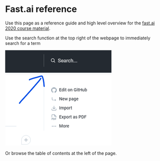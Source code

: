 # Fast.ai reference

Use this page as a reference guide and high level overview for the [fast.ai 2020 course material](https://github.com/fastai/fastbook).

Use the search function at the top right of the webpage to immediately search for a term

![](.gitbook/assets/image%20%287%29.png)

 Or browse the table of contents at the left of the page.


